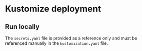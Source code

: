 # Kustomize deployment

## Run locally

The `secrets.yaml` file is provided as a reference only and must be referenced manually in the `kustomization.yaml` file.